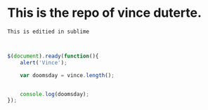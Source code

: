 # This is the repo of vince duterte.

	This is editied in sublime

```javascript


$(document).ready(function(){
	alert('Vince');

	var doomsday = vince.length();


	console.log(doomsday);
});

```